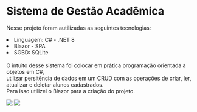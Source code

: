 <h1>Sistema de Gestão Acadêmica</h1>
<p>
  Nesse projeto foram autilizadas as seguintes tecnologias:
  <li>Linguagem: C# - .NET 8</li>
  <li>Blazor - SPA</li>
  <li>SGBD: SQLite</li>
<br>
  O intuito desse sistema foi colocar em prática programação orientada a objetos em C#, <br>
  utilizar persitência de dados em um CRUD com as operações de criar, ler, atualizar e deletar alunos cadastrados. <br>
  Para isso utilizei o Blazor para a criação do projeto.
  
</p>
<img src="https://github.com/darleyleal98/gestao-academica/assets/132721098/a45120df-4211-4fe7-ba36-245396d9492f">
<img src="https://github.com/darleyleal98/gestao-academica/assets/132721098/875846a8-6b84-4400-bfc0-955c084a63b5">

